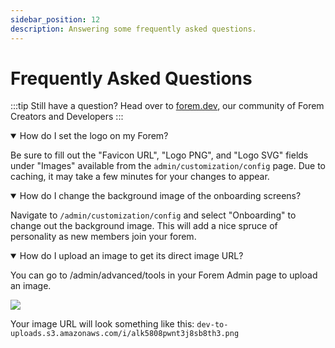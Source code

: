 ```yaml
---
sidebar_position: 12
description: Answering some frequently asked questions.
---
```


# Frequently Asked Questions

:::tip
Still have a question? Head over to [forem.dev](https://forem.dev), our community of Forem Creators and Developers
:::

<details open class="testDetail">

<summary>
How do I set the logo on my Forem?
</summary>

Be sure to fill out the "Favicon URL", "Logo PNG", and "Logo SVG" fields under "Images" available from the `admin/customization/config` page. Due to caching, it may take a few minutes for your changes to appear.

</details>

<details open class="testDetail">

<summary>
How do I change the background image of the onboarding screens?
</summary>

Navigate to `/admin/customization/config` and select "Onboarding" to change out the background image. This will add a nice spruce of personality as new members join your forem.

</details>

<details open class="testDetail">

<summary>
How do I upload an image to get its direct image URL?
</summary>

You can go to /admin/advanced/tools in your Forem Admin page to upload an image.

![](/img/screencapture-localhost-3000-admin-advanced-tools-2021-05-06-12_55_40.png)

Your image URL will look something like this: `dev-to-uploads.s3.amazonaws.com/i/alk5808pwnt3j8sb8th3.png`

</details>
